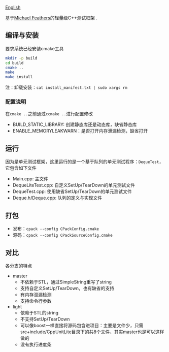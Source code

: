 [English](README.md)

基于[Michael Feathers](http://c2.com/cgi/wiki?CppUnitLite)的轻量级C++测试框架 .

## 编译与安装
要求系统已经安装cmake工具

```bash
mkdir -p build
cd build
cmake ..
make
make install
```
注：卸载安装：`cat install_manifest.txt | sudo xargs rm`

### 配置说明
在`cmake ..`之前通过`ccmake ..`进行配置修改
* BUILD_STATIC_LIBRARY: 创建静态库还是动态库，缺省静态库
* ENABLE_MEMORYLEAKWARN：是否打开内存泄漏检测，缺省打开

## 运行
因为是单元测试框架，这里运行的是一个基于队列的单元测试程序：`DequeTest`，它包含如下文件
- Main.cpp: 主文件 
- DequeLiteTest.cpp: 自定义SetUp/TearDown的单元测试文件
- DequeTest.cpp: 使用缺省SetUp/TearDown的单元测试文件
- Deque.h/Deque.cpp: 队列的定义与实现文件

## 打包
* 发布：`cpack --config CPackConfig.cmake`
* 源码：`cpack --config CPackSourceConfig.cmake`

## 对比
各分支的特点
* master
    - 不依赖于STL，通过SimpleString重写了string
    - 支持自定义SetUp/TearDown，也有缺省的支持
    - 有内存泄漏检测
    - 支持命令行参数
* light
    - 依赖于STL的string
    - 不支持SetUp/TearDown
    - 可以像boost一样直接将源码包含进项目：主要是文件少，只需src+include/CppUnitLite目录下的共8个文件，其实master也是可以这样做的
    - 没有执行进度条
